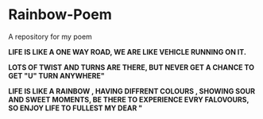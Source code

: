 # Rainbow-Poem
A repository for my poem

**LIFE IS LIKE A ONE WAY ROAD,
WE ARE LIKE  VEHICLE RUNNING ON IT.**

**LOTS OF TWIST AND TURNS ARE THERE,
BUT NEVER GET A CHANCE TO GET "U" TURN ANYWHERE"**

**LIFE IS LIKE A RAINBOW ,
HAVING DIFFRENT COLOURS ,
SHOWING SOUR AND SWEET MOMENTS,
BE THERE TO EXPERIENCE EVRY FALOVOURS,
SO ENJOY LIFE TO FULLEST MY DEAR  "**
